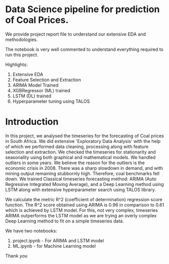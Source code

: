 # Data Science pipeline for prediction of Coal Prices.
We provide project report file to understand our extensive EDA and methodologies.

The notebook is very well commented to understand everything required to run this project.

Highlights:

1) Extensive EDA
2) Feature Selection and Extraction
3) ARIMA Model Trained
4) XGBRegressor (ML) trained
5) LSTM (DL) trained
6) Hyperparameter tuning using TALOS

# Introduction

In this project, we analysed the timeseries for the forecasting of Coal prices in South Africa. We did extensive 'Exploratory Data Analysis' with the help of which we performed data cleaning, processing along with feature selection and extraction. We checked the timeseries for stationarity and seasonality using both graphical and mathematical models. We handled outliers in some years. We believe the reason for the outliers is the economic crisis in 2008. There was a sharp slowdown in demand, and with mining output remaining stubbornly high. Therefore, coal benchmarks fell down.  We trained Classical timeseries forecasting method: ARIMA (Auto Regressive Integrated Moving Average), and a Deep Learning method using LSTM along with extensive hyperparameter search using TALOS library.  

We calculate the metric R^2 (coefficient of determination) regression score function. The R^2 score obtained using ARIMA is 0.96 in comparison to 0.61 which is achieved by LSTM model. For this, not very complex, timeseries ARIMA outperforms the LSTM model as we are trying an overly complex Deep Learning method to fit on a simple timeseries data.

We have two notebooks:

1) project.ipynb -  For ARIMA and LSTM model
2) ML.ipynb - for Machine Learning model


Thank you
